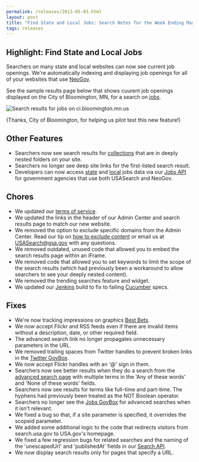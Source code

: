 ```yaml
---
permalink: /releases/2013-05-03.html
layout: post
title: "Find State and Local Jobs: Search Notes for the Week Ending May 3, 2013"
tags: releases
---
```


## Highlight: Find State and Local Jobs

Searchers on many state and local websites can now see current job openings. We're automatically indexing and displaying job openings for all of your websites that use [NeoGov](http://www.neogov.com/).

See the sample results page below that shows cuurent job openings displayed on the City of Bloomington, MN, for a search on [jobs](http://search.ci.bloomington.mn.us/search?affiliate=cityofbloomingtonmnsearchresults&query=jobs).

![Search results for jobs on ci.bloomington.mn.us](http://f22818b4dfc10241d8a3-f1564c64756a8cfee25b6b19953b1d23.r31.cf2.rackcdn.com/jobs-bloomington.png)

(Thanks, City of Bloomington, for helping us pilot test this new feature!)

## Other Features

* Searchers now see search results for [collections](/manual/collections.html) that are in deeply nested folders on your site.  
* Searchers no longer see deep site links for the first-listed search result.
* Developers can now access [state](http://api.usa.gov/jobs/search.json?tags=state) and [local](http://api.usa.gov/jobs/search.json?tags=city+county) jobs data via our [Jobs API](/developer/jobs.html) for government agencies that use both USASearch and NeoGov.

## Chores

* We updated our [terms of service](/tos.html).
* We updated the links in the header of our Admin Center and search results page to match our new website.
* We removed the option to exclude specific domains from the Admin Center. Read our tip on [how to exclude content](/manual/domains.html) or email us at <USASearch@gsa.gov> with any questions.
* We removed outdated, unused code that allowed you to embed the search results page within an iFrame.
* We removed code that allowed you to set keywords to limit the scope of the search results (which had previously been a workaround to allow searchers to see your deeply nested content).
* We removed the trending searches feature and widget.
* We updated our [Jenkins](http://jenkins-ci.org/) build to fix to failing [Cucumber](http://cukes.info/) specs.

## Fixes

* We're now tracking impressions on graphics [Best Bets](/manual/best-bets.html).
* We now accept Flickr and RSS feeds even if there are invalid items without a description, date, or other required field.
* The advanced search link no longer propagates unnecessary parameters in the URL.
* We removed trailing spaces from Twitter handles to prevent broken links in the [Twitter GovBox](/manual/social-media.html).
* We now accept Flickr handles with an '@' sign in them.
* Searchers now see better results when they do a search from the [advanced search page](http://search.usa.gov/search/advanced?affiliate=usagov) with multiple terms in the 'Any of these words' and 'None of these words' fields.
* Searchers now see results for terms like full-time and part-time. The hyphens had previously been treated as the NOT Boolean operator.
* Searchers no longer see the [Jobs GovBox](/manual/govbox-jobs.html) for advanced searches when it isn't relevant.
* We fixed a bug so that, if a site parameter is specified, it overrides the scopeid parameter.
* We added some additional logic to the code that redirects visitors from search.usa.gov to USA.gov's homepage.
* We fixed a few regression bugs for related searches and the naming of the 'unescapedUrl' and 'publishedAt' fields in our [Search API](/manual/api.html). 
* We now display search results only for pages that specify a URL.